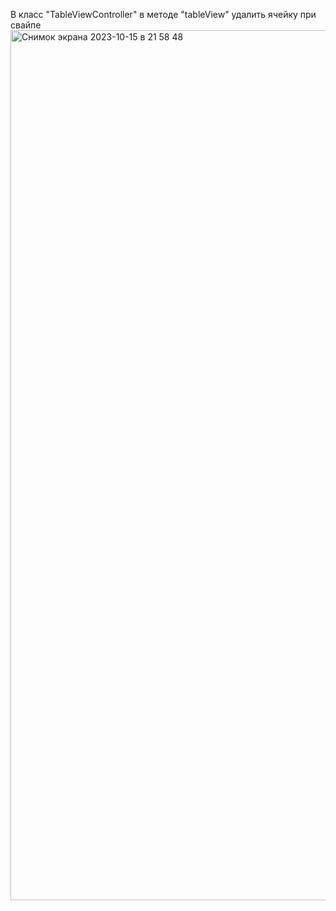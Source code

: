 В класс "TableViewController" в методе "tableView" удалить ячейку при свайпе
<img width="1392" alt="Снимок экрана 2023-10-15 в 21 58 48" src="https://github.com/remouvka/Swift/assets/147248950/6a032e8a-dbc7-4f56-9031-5a5892fe0b6c">
